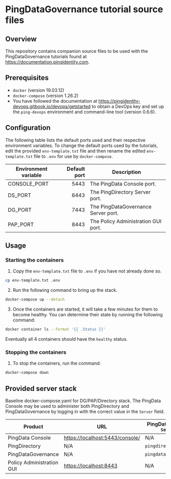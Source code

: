 # PingDataGovernance tutorial source files

## Overview

This repository contains companion source files to be used with the PingDataGovernance tutorials found at
<https://documentation.pingidentity.com>.

## Prerequisites

* `docker` (version 19.03.12)
* `docker-compose` (version 1.26.2)
* You have followed the documentation at
  <https://pingidentity-devops.gitbook.io/devops/getstarted> to obtain a DevOps
  key and set up the `ping-devops` environment and command-line tool (version
  0.6.6).

## Configuration

The following table lists the default ports used and their respective environment variables. To change the default ports
used by the tutorials, edit the provided `env-template.txt` file and then rename the edited `env-template.txt` file to
`.env` for use by `docker-compose`.

| Environment variable | Default port | Description                         |
| -------------------- | -----------: | ----------------------------------- |
| CONSOLE\_PORT        | 5443         | The PingData Console port.          |
| DS\_PORT             | 6443         | The PingDirectory Server port.      |
| DG\_PORT             | 7443         | The PingDataGovernance Server port. |
| PAP\_PORT            | 8443         | The Policy Administration GUI port. |

## Usage

### Starting the containers

1. Copy the `env-template.txt` file to `.env` if you have not already done so.

```bash
cp env-template.txt .env
```

2. Run the following command to bring up the stack.

```bash
docker-compose up --detach
```

3. Once the containers are started, it will take a few minutes for them to become healthy. You can determine their state
   by running the following command:

```bash
docker container ls --format '{{ .Status }}'
```

Eventually all 4 containers should have the `healthy` status.

### Stopping the containers

1. To stop the containers, run the command:

```bash
docker-compose down
```

## Provided server stack

Baseline docker-compose.yaml for DG/PAP/Directory stack. The PingData Console may be used to administer both
PingDirectory and PingDataGovernance by logging in with the correct value in the `Server` field.

| Product                   | URL                                | PingDataConsole `Server`  | Username        | Password          |
| ------------------------- | ---------------------------------- | ------------------------  | --------------- | ----------------- |
| PingData Console          | <https://localhost:5443/console/>  | N/A                       | N/A             | N/A               |
| PingDirectory             | N/A                                | `pingdirectory`           | `administrator` | `2FederateM0re`   |
| PingDataGovernance        | N/A                                | `pingdatagovernance`      | `administrator` | `2FederateM0re`   |
| Policy Administration GUI | <https://localhost:8443>           | N/A                       | `admin`         | `password123`     |

